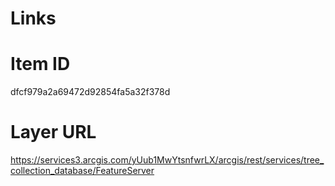 # Links

# Item ID
dfcf979a2a69472d92854fa5a32f378d

# Layer URL
https://services3.arcgis.com/yUub1MwYtsnfwrLX/arcgis/rest/services/tree_collection_database/FeatureServer
